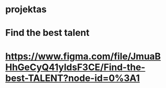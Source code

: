 # projektas
# Find the best talent
# https://www.figma.com/file/JmuaBHhGeCyQ41yIdsF3CE/Find-the-best-TALENT?node-id=0%3A1
